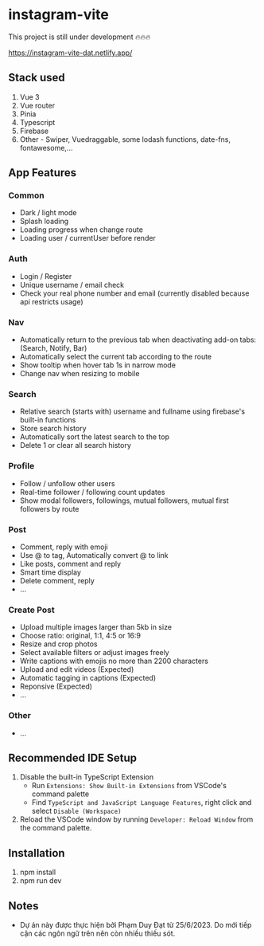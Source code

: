 # instagram-vite

This project is still under development 🔥🔥🔥

https://instagram-vite-dat.netlify.app/

## Stack used

1. Vue 3
2. Vue router
3. Pinia
4. Typescript
5. Firebase
6. Other - Swiper, Vuedraggable, some lodash functions, date-fns, fontawesome,...

## App Features

### Common

- Dark / light mode
- Splash loading
- Loading progress when change route
- Loading user / currentUser before render

### Auth

- Login / Register
- Unique username / email check
- Check your real phone number and email (currently disabled because api restricts usage)

### Nav

- Automatically return to the previous tab when deactivating add-on tabs: (Search, Notify, Bar)
- Automatically select the current tab according to the route
- Show tooltip when hover tab 1s in narrow mode
- Change nav when resizing to mobile

### Search

- Relative search (starts with) username and fullname using firebase's built-in functions
- Store search history
- Automatically sort the latest search to the top
- Delete 1 or clear all search history

### Profile

- Follow / unfollow other users
- Real-time follower / following count updates
- Show modal followers, followings, mutual followers, mutual first followers by route

### Post

- Comment, reply with emoji
- Use @ to tag, Automatically convert @ to link
- Like posts, comment and reply
- Smart time display
- Delete comment, reply
- ...

### Create Post

- Upload multiple images larger than 5kb in size
- Choose ratio: original, 1:1, 4:5 or 16:9
- Resize and crop photos
- Select available filters or adjust images freely
- Write captions with emojis no more than 2200 characters
- Upload and edit videos (Expected)
- Automatic tagging in captions (Expected)
- Reponsive (Expected)
- ...

### Other

- ...

## Recommended IDE Setup

1. Disable the built-in TypeScript Extension
   - Run `Extensions: Show Built-in Extensions` from VSCode's command palette
   - Find `TypeScript and JavaScript Language Features`, right click and select `Disable (Workspace)`
2. Reload the VSCode window by running `Developer: Reload Window` from the command palette.

## Installation

1. npm install
2. npm run dev

## Notes

- Dự án này được thực hiện bởi Phạm Duy Đạt từ 25/6/2023. Do mới tiếp cận các ngôn ngữ trên nên còn nhiều thiếu sót.
